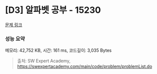 # [D3] 알파벳 공부 - 15230 

[문제 링크](https://swexpertacademy.com/main/code/problem/problemDetail.do?contestProbId=AYLnMQT6vPADFATf) 

### 성능 요약

메모리: 42,752 KB, 시간: 161 ms, 코드길이: 3,035 Bytes



> 출처: SW Expert Academy, https://swexpertacademy.com/main/code/problem/problemList.do